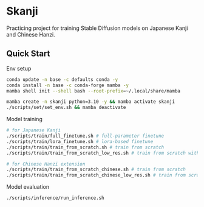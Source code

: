 # Skanji

Practicing project for training Stable Diffusion models on Japanese Kanji and Chinese Hanzi.

## Quick Start

Env setup

```bash
conda update -n base -c defaults conda -y
conda install -n base -c conda-forge mamba -y
mamba shell init --shell bash --root-prefix=~/.local/share/mamba

mamba create -n skanji python=3.10 -y && mamba activate skanji
./scripts/set/set_env.sh && mamba deactivate
```

Model training

```bash
# for Japanese Kanji
./scripts/train/full_finetune.sh # full-parameter finetune
./scripts/train/lora_finetune.sh # lora-based finetune
./scripts/train/train_from_scratch.sh # train from scratch
./scripts/train/train_from_scratch_low_res.sh # train from scratch with low res images

# for Chinese Hanzi extension
./scripts/train/train_from_scratch_chinese.sh # train from scratch
./scripts/train/train_from_scratch_chinese_low_res.sh # train from scratch with low res images
```

Model evaluation

```bash
./scripts/inference/run_inference.sh
```

